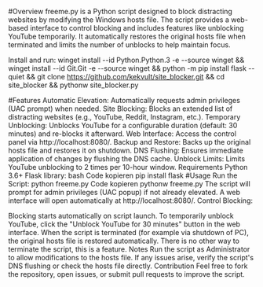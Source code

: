 #Overview
freeme.py is a Python script designed to block distracting websites by modifying the Windows hosts file. The script provides a web-based interface to control blocking and includes features like unblocking YouTube temporarily. It automatically restores the original hosts file when terminated and limits the number of unblocks to help maintain focus.

Install and run: winget install --id Python.Python.3 -e --source winget && winget install --id Git.Git -e --source winget && python -m pip install flask --quiet && git clone https://github.com/kekvult/site_blocker.git && cd site_blocker && pythonw site_blocker.py



#Features
Automatic Elevation: Automatically requests admin privileges (UAC prompt) when needed.
Site Blocking: Blocks an extended list of distracting websites (e.g., YouTube, Reddit, Instagram, etc.).
Temporary Unblocking: Unblocks YouTube for a configurable duration (default: 30 minutes) and re-blocks it afterward.
Web Interface: Access the control panel via http://localhost:8080/.
Backup and Restore: Backs up the original hosts file and restores it on shutdown.
DNS Flushing: Ensures immediate application of changes by flushing the DNS cache.
Unblock Limits: Limits YouTube unblocking to 2 times per 10-hour window.
Requirements
Python 3.6+
Flask library:
bash
Code kopieren
pip install flask
#Usage
Run the Script:
python freeme.py
Code kopieren
pythonw freeme.py
The script will prompt for admin privileges (UAC popup) if not already elevated.
A web interface will open automatically at http://localhost:8080/.
Control Blocking:

Blocking starts automatically on script launch.
To temporarily unblock YouTube, click the "Unblock YouTube for 30 minutes" button in the web interface.
When the script is terminated (for example via shutdown of PC), the original hosts file is restored automatically. There is no other way to terminate the script, this is a feature.
Notes
Run the script as Administrator to allow modifications to the hosts file.
If any issues arise, verify the script's DNS flushing or check the hosts file directly.
Contribution
Feel free to fork the repository, open issues, or submit pull requests to improve the script.
